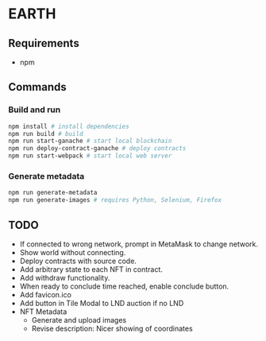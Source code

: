 # EARTH

## Requirements

- npm

## Commands

### Build and run
```bash
npm install # install dependencies
npm run build # build
npm run start-ganache # start local blockchain
npm run deploy-contract-ganache # deploy contracts
npm run start-webpack # start local web server
```

### Generate metadata
```bash
npm run generate-metadata
npm run generate-images # requires Python, Selenium, Firefox
```


## TODO

- If connected to wrong network, prompt in MetaMask to change network.
- Show world without connecting.
- Deploy contracts with source code.
- Add arbitrary state to each NFT in contract.
- Add withdraw functionality.
- When ready to conclude time reached, enable conclude button.
- Add favicon.ico
- Add button in Tile Modal to LND auction if no LND
- NFT Metadata
    - Generate and upload images
    - Revise description: Nicer showing of coordinates
